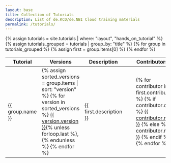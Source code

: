 ```yaml
---
layout: base
title: Collection of Tutorials
description: List of de.KCD/de.NBI Cloud training materials
permalink: /tutorials/
---
```


<table>
  <thead>
    <tr>
      <th>Tutorial</th>
      <th>Versions</th>
      <th>Description</th>
      <th>Contributors</th>
      <th>Estimated Time</th>
    </tr>
  </thead>
  <tbody>
    {% assign tutorials = site.tutorials | where: "layout", "hands_on_tutorial" %}
    {% assign tutorials_grouped = tutorials | group_by: "title" %}
    {% for group in tutorials_grouped %}
      {% assign first = group.items[0] %}
      <tr>
        <td>{{ group.name }}</td>
        <td>
          {% assign sorted_versions = group.items | sort: "version" %}
          {% for version in sorted_versions %}
            <a href="{{ version.url }}">{{ version.version }}</a>{% unless forloop.last %}, {% endunless %}
          {% endfor %}
        </td>
        <td>{{ first.description }}</td>
        <td>
            <ul>
                {% for contributor in first.contributors %}
                    {% if contributor.orcid %}
                    <a href="https://orcid.org/{{ contributor.orcid }}" target="_blank">{{ contributor.name }}</a>
                    {% else %}
                    {{ contributor.name }}
                    {% endif %}
                {% endfor %}
            </ul>
        </td>
        <td>{{ first.time_estimation }}</td>
      </tr>
    {% endfor %}
  </tbody>
</table>
